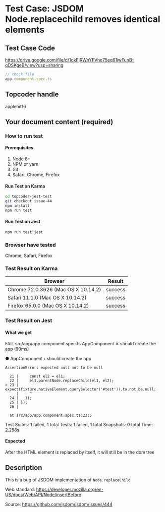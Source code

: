 # Test Case: JSDOM Node.replacechild removes identical elements

## Test Case Code
https://drive.google.com/file/d/1dkFjRWnYFVho75eq61iwFunB-qDSKgeB/view?usp=sharing

```js
// check file
app.component.spec.ts
```

## Topcoder handle

applehit16

## Your document content (required)
### How to run test
#### Prerequisites

1. Node 8+
2. NPM or yarn
3. Git
4. Safari, Chrome, Firefox

#### Run Test on Karma

```bash
cd topcoder-jest-test
git checkout issue-44
npm install
npm run test
```
#### Run Test on Jest

```bash
npm run test:jest
```

### Browser have tested

Chrome, Safari, Firefox

### Test Result on Karma

| Browser | Result |
| ------ | ------ |
| Chrome 72.0.3626 (Mac OS X 10.14.2) | success |
| Safari 11.1.0 (Mac OS X 10.14.2)  | success |
| Firefox 65.0.0 (Mac OS X 10.14.2) | success |


### Test Result on Jest
#### What we get
 FAIL  src/app/app.component.spec.ts
  AppComponent
    ✕ should create the app (90ms)

  ● AppComponent › should create the app

    AssertionError: expected null not to be null

      21 |     const el2 = el1;
      22 |     el1.parentNode.replaceChild(el1, el2);
    > 23 |     expect(fixture.nativeElement.querySelector('#test')).to.not.be.null;
         |     ^
      24 |   });
      25 | });
      26 |

      at src/app/app.component.spec.ts:23:5

Test Suites: 1 failed, 1 total
Tests:       1 failed, 1 total
Snapshots:   0 total
Time:        2.258s

#### Expected
After the HTML element is replaced by itself, it will still be in the dom tree

## Description

This is a bug of JSDOM implementation of `Node.replaceChild`

Web standard: https://developer.mozilla.org/en-US/docs/Web/API/Node/insertBefore

Source: https://github.com/jsdom/jsdom/issues/444



